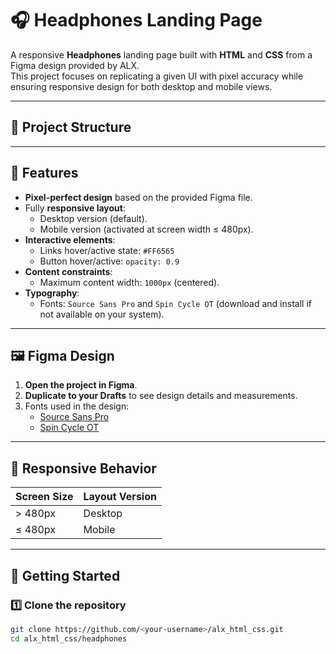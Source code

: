 # 🎧 Headphones Landing Page

A responsive **Headphones** landing page built with **HTML** and **CSS** from a Figma design provided by ALX.  
This project focuses on replicating a given UI with pixel accuracy while ensuring responsive design for both desktop and mobile views.

---

## 📂 Project Structure


---

## 🎯 Features

- **Pixel-perfect design** based on the provided Figma file.
- Fully **responsive layout**:
  - Desktop version (default).
  - Mobile version (activated at screen width ≤ 480px).
- **Interactive elements**:
  - Links hover/active state: `#FF6565`
  - Button hover/active: `opacity: 0.9`
- **Content constraints**:
  - Maximum content width: `1000px` (centered).
- **Typography**:
  - Fonts: `Source Sans Pro` and `Spin Cycle OT` (download and install if not available on your system).

---

## 🖼 Figma Design

1. **Open the project in Figma**.
2. **Duplicate to your Drafts** to see design details and measurements.
3. Fonts used in the design:
   - [Source Sans Pro](https://fonts.google.com/specimen/Source+Sans+Pro)
   - [Spin Cycle OT](https://www.fontspring.com/fonts/optimo/spin-cycle)

---

## 📱 Responsive Behavior

| Screen Size         | Layout Version |
|--------------------|----------------|
| > 480px            | Desktop        |
| ≤ 480px            | Mobile         |

---

## 🚀 Getting Started

### 1️⃣ Clone the repository
```bash
git clone https://github.com/<your-username>/alx_html_css.git
cd alx_html_css/headphones

